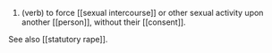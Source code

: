 1. (verb) to force [[sexual intercourse]] or other sexual activity upon another [[person]], without their [[consent]].

See also [[statutory rape]].
